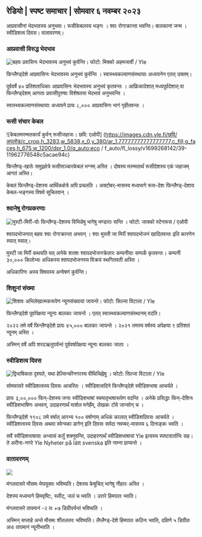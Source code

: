 ## रेडियो \| स्पष्ट समाचार \| सोमवार ६ नवम्बर २०२३

आप्रवासीनां भेदभावस्य अनुभवाः। रूसीकेबलस्य भङ्गः । श्वाः रोगाक्रान्ता भवन्ति। बालकानां जन्म । स्वीडिशत्व दिवस। वातावरणम्‌।

### आप्रवासी विरुद्ध भेदभाव

![बहवः प्रवासिनः भेदभावस्य अनुभवं कुर्वन्ति। फोटो: मिक्को अहमजार्वी / Yle](https://images.cdn.yle.fi/image/upload/c_crop,h_2485,w_4419,x_0,y_114/ar_1.77777777777777777,c_fill,g_faces,h_675,w_1200/dpr_1.0/q_auto:eco/f_auto/fl_lossy/v1698074800/39-115894164df61298ec3e)

फिन्लैण्ड्देशे आप्रवासिनः भेदभावस्य अनुभवं कुर्वन्ति । स्वास्थ्यकल्याणसंस्थायाः अध्ययनेन एतत् उक्तम्।

पूर्ववर्षे ४० प्रतिशताधिकाः आप्रवासिनः भेदभावस्य अनुभवं कृतवन्तः । आफ्रिकादेशात् मध्यपूर्वदेशात् वा फिन्लैण्ड्देशम् आगताः प्रवासीपुरुषाः विशेषतया भेदभावं अनुभवन्ति ।

स्वास्थ्यकल्याणसंस्थायाः अध्ययने प्रायः ८,००० आप्रवासिनः भागं गृहीतवन्तः ।

### रूसी संचार केबल

![केबलमरम्मतकार्यं कुर्वन् रूसीजहाजः। छवि: एओपी] (https://images.cdn.yle.fi/छवि/अपलोड/c_crop,h_3283,w_5838,x_0,y_380/ar_1.77777777777777777,c_fill,g_faces,h_675,w_1200/dpr_1.0/q_auto:eco / f_auto/fl_lossy/v1699268142/39-11962776548c5acae94c)

फिन्लैण्ड्-खातेः समुद्रक्षेत्रे रूसीसञ्चारकेबलं भग्नम् अस्ति । दोषस्य मरम्मतार्थं रूसीदेशस्य एकं जहाजम् आगतं अस्ति।

केबलं फिन्लैण्ड्-देशस्य आर्थिकक्षेत्रे अपि प्रचलति । अक्टोबर्-मासस्य मध्यभागे रूस-देशः फिन्लैण्ड्-देशाय केबल-भङ्गस्य विषये सूचितवान् ।

### श्वानेषु रोगप्रकरणाः

![मुस्टी-मिर्री-योः फिन्लैण्ड्-देशस्य विभिन्नेषु भागेषु भण्डाराः सन्ति । फोटो: जाक्को स्टेनरूस / एओपी](https://images.cdn.yle.fi/image/upload/c_crop,h_2746,w_4883,x_0,y_452/ar_1.7777777777777777,c_fill,g_faces,h_675,w_1200/dpr_1.0/q_auto:eco/f_auto/fl_lossy/v1699194714/39-11960056547a6fe024cd)

श्वापदभोजनात् बहवः श्वाः रोगाक्रान्ता अभवन् । श्वाः मुस्ती जा मिर्री श्वापदभोजनं खादितवन्तः इति कारणेन स्यात् स्यात्।

मुस्टी जा मिर्री कथयति यत् अनेके शतशः श्वापदभोजनक्रेतारः कम्पनीयाः सम्पर्कं कृतवन्तः। कम्पनी ३०,००० किलोभ्यः अधिकस्य श्वापदभोजनस्य विक्रयं स्थगितवती अस्ति ।

अधिकारिणः अस्य विषयस्य अन्वेषणं कुर्वन्ति।

### शिशुनां संख्या

![शिशवः अभिलेखात्मकरूपेण न्यूनसंख्यायां जायन्ते। फोटो: सिल्जा विटाला / Yle](https://images.cdn.yle.fi/image/upload/c_crop,h_2812,w_5000,x_0,y_233/ar_1.7777777777777777,c_fill,g_faces,h_675,w_1200/dpr_1.0/q_auto:eco/f_auto/fl_lossy/v1697805617/39-1189261653274b0907f5)

फिन्लैण्ड्देशे पूर्वापेक्षया न्यूनाः बालकाः जायन्ते । एतत् स्वास्थ्यकल्याणसंस्थानम् वदति।

२०२२ तमे वर्षे फिन्लैण्ड्देशे प्रायः ४५,००० बालकाः जायन्ते । २०२१ तमस्य वर्षस्य अपेक्षया ९ प्रतिशतं न्यूनम् अस्ति ।

अस्मिन् वर्षे अपि शरदऋतुपर्यन्तं पूर्ववर्षापेक्षया न्यूनाः बालकाः जाताः ।

### स्वीडिशत्व दिवस

![द्विभाषिकता दृश्यते, यथा हेल्सिन्कीनगरस्य वीथिचिह्नेषु । फोटो: सिल्जा विटाला / Yle](https://images.cdn.yle.fi/image/upload/c_crop,h_2813,w_5000,x_0,y_0/ar_1.7777777777777777,c_fill,g_faces,h_675,w_1200/dpr_1.0/q_auto:eco/f_auto/fl_lossy/v1615970514/39-7850546051bda715b05)

सोमवासरे स्वीडिशत्वस्य दिवसः आचरितः । स्वीडिशत्वदिने फिन्लैण्ड्देशे स्वीडिशभाषा आचर्यते ।

प्रायः ३,००,००० फिन्-देशस्य जनाः स्वीडिशभाषां स्वमातृभाषारूपेण वदन्ति । अनेके प्रसिद्धाः फिन्-देशिनः स्वीडिशभाषिणः अभवन्, उदाहरणार्थं मार्शल मनेर्हेम्, लेखकः टोवे जान्सोन् च ।

फिन्लैण्ड्देशे १९०८ तमे वर्षात् आरभ्य १०० वर्षाणाम् अधिकं कालात् स्वीडिशदिवसः आचर्यते । स्वीडिशत्वस्य दिवसः अथवा स्वेन्स्का डागेन् इति दिवसः सर्वदा नवम्बर्-मासस्य ६ दिनाङ्कः भवति ।

सर्वे स्वीडिशभाषायाः अभ्यासं कर्तुं शक्नुवन्ति, उदाहरणार्थं स्वीडिशभाषायां Yle इत्यस्य स्पष्टवार्ताभिः सह। ते अरीना-नगरे Yle Nyheter på lätt svenska इति नाम्ना प्राप्यन्ते ।

### वातावरणम्‌

![](https://images.cdn.yle.fi/छवि/अपलोड/c_crop,h_1080,w_1919,x_0,y_0/ar_1.77777777777777777,c_fill,g_faces,h_675,w_1200/dpr_1.0/q_auto:eco/च_ऑटो/fl_lossy/v1699290254/39-119671665491c7602c1a)

मंगलवासरे मौसमः मेघयुक्तः भविष्यति। देशस्य केषुचित् भागेषु नीहारः अस्ति ।

देशस्य मध्यभागे हिमवृष्टिः, स्लीट्, जलं च भवति । उत्तरे हिमपातः भवति।

मंगलवासरे तापमानं -२ तः +७ डिग्रीपर्यन्तं भविष्यति ।

अस्मिन् सप्ताहे अन्ते मौसमः शीतलतरः भविष्यति। लैप्लैण्ड्-देशे हिमपातः कठिनः भवति, दक्षिणे ५ डिग्रीतः अधः तापमानं न्यूनीभवति ।